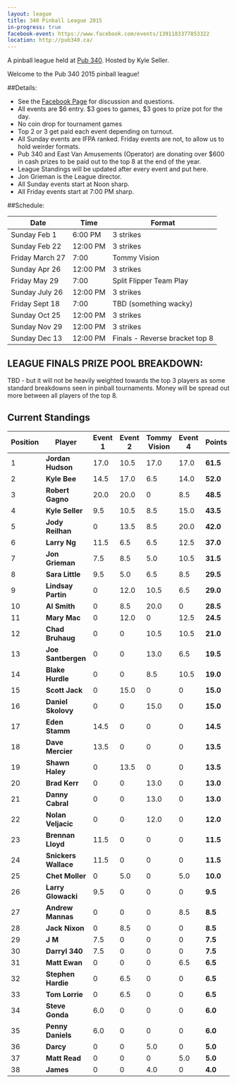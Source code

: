 ```yaml
---
layout: league
title: 340 Pinball League 2015
in-progress: true
facebook-event: https://www.facebook.com/events/1391183377853322
location: http://pub340.ca/
---
```


<p class="message">
   A pinball league held at <a href="http://pub340.ca/pinball-2/">Pub 340</a>. Hosted by Kyle Seller. 
</p>

Welcome to the Pub 340 2015 pinball league!

##Details:
- See the [Facebook Page](https://www.facebook.com/events/1391183377853322) for discussion and questions.
- All events are $6 entry. $3 goes to games, $3 goes to prize pot for the day. 
- No coin drop for tournament games
- Top 2 or 3 get paid each event depending on turnout.
- All Sunday events are IFPA ranked. Friday events are not, to allow us to hold weirder formats.
- Pub 340 and East Van Amusements (Operator) are donating over $600 in cash prizes to be paid out to the top 8 at the end of the year.
- League Standings will be updated after every event and put here.
- Jon Grieman is the League director.
- All Sunday events start at Noon sharp. 
- All Friday events start at 7:00 PM sharp.

##Schedule:

| Date | Time | Format 
| ---- | ---- | -----
| Sunday Feb 1 |6:00 PM| 3 strikes
| Sunday Feb 22 |12:00 PM| 3 strikes 
| Friday March 27 |7:00| Tommy Vision 
| Sunday Apr 26 |12:00 PM| 3 strikes 
| Friday May 29 |7:00| Split Flipper Team Play 
| Sunday July 26 |12:00 PM| 3 strikes 
| Friday Sept 18 |7:00| TBD (something wacky)
| Sunday Oct 25 |12:00 PM| 3 strikes 
| Sunday Nov 29 |12:00 PM| 3 strikes 
| Sunday Dec 13 |12:00 PM| Finals - Reverse bracket top 8

## LEAGUE FINALS PRIZE POOL BREAKDOWN:
TBD - but it will not be heavily weighted towards the top 3 players as some standard breakdowns seen in pinball tournaments. Money will be spread out more between all players of the top 8.

## Current Standings

| Position | Player | Event 1 | Event 2 | Tommy Vision | Event 4 | Points
| ------- | ------- | ------- | ------- | ------- | ------- | ------- 
|1|**Jordan Hudson**|17.0|10.5|17.0|17.0|**61.5**|
|2|**Kyle Bee**|14.5|17.0|6.5|14.0|**52.0**|
|3|**Robert Gagno**|20.0|20.0|0|8.5|**48.5**|
|4|**Kyle Seller**|9.5|10.5|8.5|15.0|**43.5**|
|5|**Jody Reilhan**|0|13.5|8.5|20.0|**42.0**|
|6|**Larry Ng**|11.5|6.5|6.5|12.5|**37.0**|
|7|**Jon Grieman**|7.5|8.5|5.0|10.5|**31.5**|
|8|**Sara Little**|9.5|5.0|6.5|8.5|**29.5**|
|9|**Lindsay Partin**|0|12.0|10.5|6.5|**29.0**|
|10|**Al Smith**|0|8.5|20.0|0|**28.5**|
|11|**Mary Mac**|0|12.0|0|12.5|**24.5**|
|12|**Chad Bruhaug**|0|0|10.5|10.5|**21.0**|
|13|**Joe Santbergen**|0|0|13.0|6.5|**19.5**|
|14|**Blake Hurdle**|0|0|8.5|10.5|**19.0**|
|15|**Scott Jack**|0|15.0|0|0|**15.0**|
|16|**Daniel Skolovy**|0|0|15.0|0|**15.0**|
|17|**Eden Stamm**|14.5|0|0|0|**14.5**|
|18|**Dave Mercier**|13.5|0|0|0|**13.5**|
|19|**Shawn Haley**|0|13.5|0|0|**13.5**|
|20|**Brad Kerr**|0|0|13.0|0|**13.0**|
|21|**Danny Cabral**|0|0|13.0|0|**13.0**|
|22|**Nolan Veljacic**|0|0|12.0|0|**12.0**|
|23|**Brennan Lloyd**|11.5|0|0|0|**11.5**|
|24|**Snickers Wallace**|11.5|0|0|0|**11.5**|
|25|**Chet Moller**|0|5.0|0|5.0|**10.0**|
|26|**Larry Glowacki**|9.5|0|0|0|**9.5**|
|27|**Andrew Mannas**|0|0|0|8.5|**8.5**|
|28|**Jack Nixon**|0|8.5|0|0|**8.5**|
|29|**J M**|7.5|0|0|0|**7.5**|
|30|**Darryl 340**|7.5|0|0|0|**7.5**|
|31|**Matt Ewan**|0|0|0|6.5|**6.5**|
|32|**Stephen Hardie**|0|6.5|0|0|**6.5**|
|33|**Tom Lorrie**|0|6.5|0|0|**6.5**|
|34|**Steve Gonda**|6.0|0|0|0|**6.0**|
|35|**Penny Daniels**|6.0|0|0|0|**6.0**|
|36|**Darcy**|0|0|5.0|0|**5.0**|
|37|**Matt Read**|0|0|0|5.0|**5.0**|
|38|**James**|0|0|4.0|0|**4.0**|



